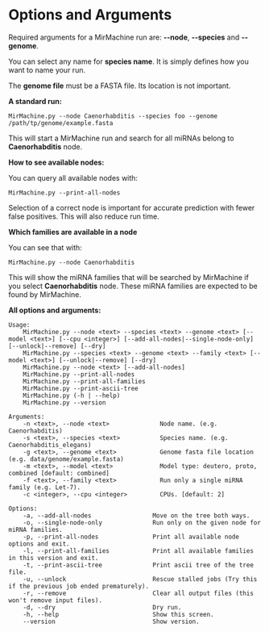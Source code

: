# Options and Arguments

Required arguments for a MirMachine run are: __--node__, __--species__ and __--genome__.

You can select any name for **species name**. It is simply defines how you want to name your run.  

The **genome file** must be a FASTA file. Its location is not important.

**A standard run:**

`MirMachine.py --node Caenorhabditis --species foo --genome /path/tp/genome/example.fasta`

This will start a MirMachine run and search for all miRNAs belong to __Caenorhabditis__ node.

**How to see available nodes:**

You can query all available nodes with: 

`MirMachine.py --print-all-nodes`

Selection of a correct node is important for accurate prediction with fewer false positives. This will also reduce run time.

**Which families are available in a node**

You can see that with: 

`MirMachine.py --node Caenorhabditis`

This will show the miRNA families that will be searched by MirMachine if you select __Caenorhabditis__ node. These miRNA families are expected to be found by MirMachine.



**All options and arguments:**
```
Usage:
    MirMachine.py --node <text> --species <text> --genome <text> [--model <text>] [--cpu <integer>] [--add-all-nodes|--single-node-only] [--unlock|--remove] [--dry]
    MirMachine.py --species <text> --genome <text> --family <text> [--model <text>] [--unlock|--remove] [--dry]
    MirMachine.py --node <text> [--add-all-nodes]
    MirMachine.py --print-all-nodes
    MirMachine.py --print-all-families
    MirMachine.py --print-ascii-tree
    MirMachine.py (-h | --help)
    MirMachine.py --version

Arguments:
    -n <text>, --node <text>              Node name. (e.g. Caenorhabditis)
    -s <text>, --species <text>           Species name. (e.g. Caenorhabditis_elegans)
    -g <text>, --genome <text>            Genome fasta file location (e.g. data/genome/example.fasta)
    -m <text>, --model <text>             Model type: deutero, proto, combined [default: combined]
    -f <text>, --family <text>            Run only a single miRNA family (e.g. Let-7).
    -c <integer>, --cpu <integer>         CPUs. [default: 2]

Options:
    -a, --add-all-nodes                 Move on the tree both ways.
    -o, --single-node-only              Run only on the given node for miRNA families.
    -p, --print-all-nodes               Print all available node options and exit.
    -l, --print-all-families            Print all available families in this version and exit.
    -t, --print-ascii-tree              Print ascii tree of the tree file.
    -u, --unlock                        Rescue stalled jobs (Try this if the previous job ended prematurely).
    -r, --remove                        Clear all output files (this won't remove input files).
    -d, --dry                           Dry run.
    -h, --help                          Show this screen.
    --version                           Show version.
```





